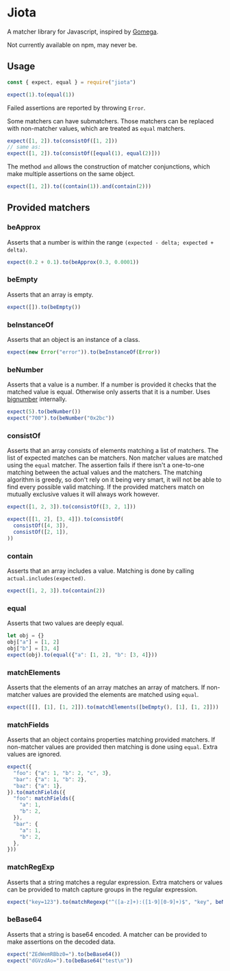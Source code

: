 # Jiota

A matcher library for Javascript, inspired by [Gomega](https://onsi.github.io/gomega/).

Not currently available on npm, may never be.

## Usage

```js
const { expect, equal } = require("jiota")

expect(1).to(equal(1))
```

Failed assertions are reported by throwing `Error`.

Some matchers can have submatchers. Those matchers can be replaced with non-matcher values, which
are treated as `equal` matchers.

```js
expect([1, 2]).to(consistOf([1, 2]))
// same as:
expect([1, 2]).to(consistOf([equal(1), equal(2)]))
```

The method `and` allows the construction of matcher conjunctions, which make multiple assertions on
the same object.

```js
expect([1, 2]).to((contain(1)).and(contain(2)))
```

## Provided matchers

### beApprox

Asserts that a number is within the range `(expected - delta; expected + delta)`.

```js
expect(0.2 + 0.1).to(beApprox(0.3, 0.0001))
```
### beEmpty

Asserts that an array is empty.

```js
expect([]).to(beEmpty())
```

### beInstanceOf

Asserts that an object is an instance of a class.

```js
expect(new Error("error")).to(beInstanceOf(Error))
```

### beNumber

Asserts that a value is a number. If a number is provided it checks that the matched value is equal.
Otherwise only asserts that it is a number. Uses
[bignumber](https://mikemcl.github.io/bignumber.js/) internally.

```js
expect(5).to(beNumber())
expect("700").to(beNumber("0x2bc"))
```

### consistOf

Asserts that an array consists of elements matching a list of matchers. The list of expected matches
can be matchers. Non matcher values are matched using the `equal` matcher. The assertion fails if
there isn't a one-to-one matching between the actual values and the matchers. The matching algorithm
is greedy, so don't rely on it being very smart, it will not be able to find every possible valid
matching. If the provided matchers match on mutually exclusive values it will always work however.

```js
expect([1, 2, 3]).to(consistOf([3, 2, 1]))

expect([[1, 2], [3, 4]]).to(consistOf(
  consistOf([4, 3]),
  consistOf([2, 1]),
))
```

### contain

Asserts that an array includes a value. Matching is done by calling `actual.includes(expected)`.

```js
expect([1, 2, 3]).to(contain(2))
```

### equal

Asserts that two values are deeply equal.

```js
let obj = {}
obj["a"] = [1, 2]
obj["b"] = [3, 4]
expect(obj).to(equal({"a": [1, 2], "b": [3, 4]}))
```

### matchElements

Asserts that the elements of an array matches an array of matchers. If non-matcher values are
provided the elements are matched using `equal`.

```js
expect([[], [1], [1, 2]]).to(matchElements([beEmpty(), [1], [1, 2]]))
```

### matchFields

Asserts that an object contains properties matching provided matchers. If non-matcher values are
provided then matching is done using `equal`. Extra values are ignored.

```js
expect({
  "foo": {"a": 1, "b": 2, "c", 3},
  "bar": {"a": 1, "b": 2},
  "baz": {"a": 1},
}).to(matchFields({
  "foo": matchFields({
    "a": 1,
    "b": 2,
  }),
  "bar": {
    "a": 1,
    "b": 2,
  },
}))
```

### matchRegExp

Asserts that a string matches a regular expression. Extra matchers or values can be provided to
match capture groups in the regular expression.

```js
expect("key=123").to(matchRegexp("^([a-z]+):([1-9][0-9]+)$", "key", beNumber(123)))
```

### beBase64

Asserts that a string is base64 encoded. A matcher can be provided to make assertions on the decoded
data.

```js
expect("ZEdWemRBbz0=").to(beBase64())
expect("dGVzdAo=").to(beBase64("test\n"))
```
